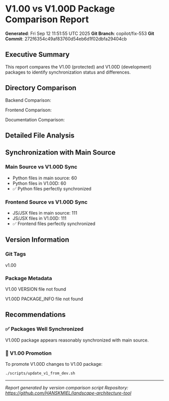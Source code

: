 # V1.00 vs V1.00D Package Comparison Report

**Generated**: Fri Sep 12 11:51:55 UTC 2025
**Git Branch**: copilot/fix-553
**Git Commit**: 272f6354c49af83760d54eb6d1f02dbfa29404cb

## Executive Summary

This report compares the V1.00 (protected) and V1.00D (development) packages to identify synchronization status and differences.

## Directory Comparison

Backend Comparison:

Frontend Comparison:

Documentation Comparison:

## Detailed File Analysis

## Synchronization with Main Source

### Main Source vs V1.00D Sync
- Python files in main source: 60
- Python files in V1.00D: 60
- ✅ Python files perfectly synchronized

### Frontend Source vs V1.00D Sync
- JS/JSX files in main source: 111
- JS/JSX files in V1.00D: 111
- ✅ Frontend files perfectly synchronized
## Version Information

### Git Tags
v1.00

### Package Metadata
V1.00 VERSION file not found

V1.00D PACKAGE_INFO file not found
## Recommendations

### ✅ Packages Well Synchronized

V1.00D package appears reasonably synchronized with main source.

### 🚀 V1.00 Promotion

To promote V1.00D changes to V1.00 package:
```bash
./scripts/update_v1_from_dev.sh
```

---

*Report generated by version comparison script*
*Repository: https://github.com/HANSKMIEL/landscape-architecture-tool*

